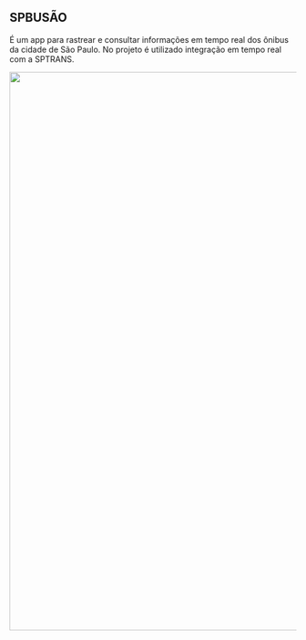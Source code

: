 ## SPBUSÃO

É um app para rastrear e consultar informações em tempo real dos ônibus da cidade de São Paulo.
No projeto é utilizado integração em tempo real com a SPTRANS.


<img width="580" height="980" src="https://imgur.com/wLRvUbJ">